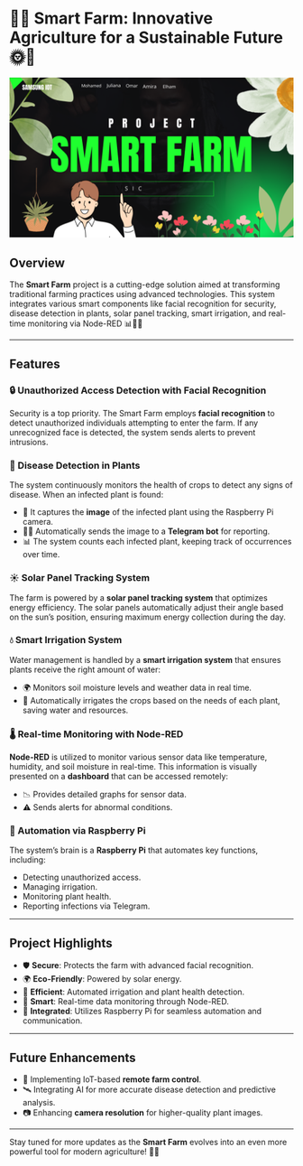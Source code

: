 # 🌾🚜 Smart Farm: Innovative Agriculture for a Sustainable Future 🌞🌱
![Alt text](https://raw.githubusercontent.com/Salah1174/Final-Project-SIC/main/Pictures/Smart%20Farm.png)

## Overview
The **Smart Farm** project is a cutting-edge solution aimed at transforming traditional farming practices using advanced technologies. This system integrates various smart components like facial recognition for security, disease detection in plants, solar panel tracking, smart irrigation, and real-time monitoring via Node-RED 📊🧑‍🌾

---

## Features

### 🔒 Unauthorized Access Detection with Facial Recognition
Security is a top priority. The Smart Farm employs **facial recognition** to detect unauthorized individuals attempting to enter the farm. If any unrecognized face is detected, the system sends alerts to prevent intrusions.


### 🌿 Disease Detection in Plants
The system continuously monitors the health of crops to detect any signs of disease. When an infected plant is found:
- 🌱 It captures the **image** of the infected plant using the Raspberry Pi camera.
- 🧑‍💻 Automatically sends the image to a **Telegram bot** for reporting.
- 📊 The system counts each infected plant, keeping track of occurrences over time.

### ☀️ Solar Panel Tracking System
The farm is powered by a **solar panel tracking system** that optimizes energy efficiency. The solar panels automatically adjust their angle based on the sun’s position, ensuring maximum energy collection during the day. 

### 💧 Smart Irrigation System
Water management is handled by a **smart irrigation system** that ensures plants receive the right amount of water:
- 🌍 Monitors soil moisture levels and weather data in real time.
- 🚰 Automatically irrigates the crops based on the needs of each plant, saving water and resources.

### 🌡️ Real-time Monitoring with Node-RED
**Node-RED** is utilized to monitor various sensor data like temperature, humidity, and soil moisture in real-time. This information is visually presented on a **dashboard** that can be accessed remotely:
- 📉 Provides detailed graphs for sensor data.
- ⚠️ Sends alerts for abnormal conditions.

### 🤖 Automation via Raspberry Pi
The system’s brain is a **Raspberry Pi** that automates key functions, including:
- Detecting unauthorized access.
- Managing irrigation.
- Monitoring plant health.
- Reporting infections via Telegram.
  
---

## Project Highlights
- 🛡️ **Secure**: Protects the farm with advanced facial recognition.
- 🌍 **Eco-Friendly**: Powered by solar energy.
- 🌱 **Efficient**: Automated irrigation and plant health detection.
- 📡 **Smart**: Real-time data monitoring through Node-RED.
- 🤖 **Integrated**: Utilizes Raspberry Pi for seamless automation and communication.

---

## Future Enhancements
- 📶 Implementing IoT-based **remote farm control**.
- 🛰️ Integrating AI for more accurate disease detection and predictive analysis.
- 📷 Enhancing **camera resolution** for higher-quality plant images.

---

Stay tuned for more updates as the **Smart Farm** evolves into an even more powerful tool for modern agriculture! 🚜🌾
